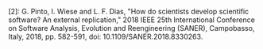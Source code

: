 \[2\]: G. Pinto, I. Wiese and L. F. Dias, "How do scientists develop scientific software? An external replication," 2018 IEEE 25th International Conference on Software Analysis, Evolution and Reengineering (SANER), Campobasso, Italy, 2018, pp. 582-591, doi: 10.1109/SANER.2018.8330263.
